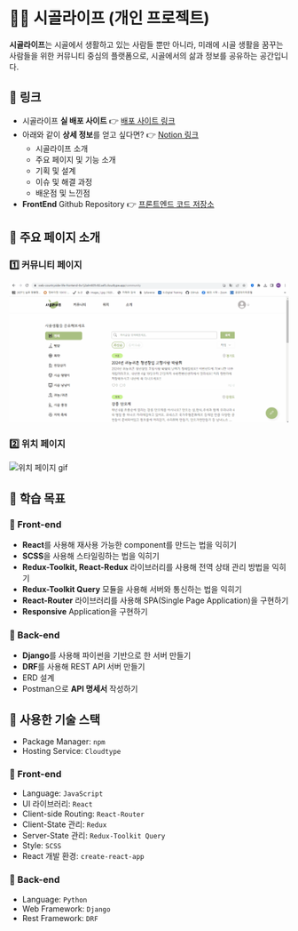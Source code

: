 # 👨‍🌾 시골라이프 (개인 프로젝트)

**시골라이프**는 시골에서 생활하고 있는 사람들 뿐만 아니라, 미래에 시골 생활을 꿈꾸는 사람들을 위한 커뮤니티 중심의 플랫폼으로, 시골에서의 삶과 정보를 공유하는 공간입니다.

## 🔗 링크

- 시골라이프 **실 배포 사이트** 👉 [배포 사이트 링크](https://web-countryside-life-frontend-6w1j2alm605v92.sel5.cloudtype.app/community)
- 아래와 같이 **상세 정보**를 얻고 싶다면? 👉 [Notion 링크](https://lean-henley-aba.notion.site/81454fba78c6432ab45f8b0549f18316?pvs=4)
  - 시골라이프 소개
  - 주요 페이지 및 기능 소개
  - 기획 및 설계
  - 이슈 및 해결 과정
  - 배운점 및 느낀점
- **FrontEnd** Github Repository 👉 [프론트엔드 코드 저장소](https://github.com/hyejinny97/Countryside-Life-Frontend)

## 🧩 주요 페이지 소개

### 1️⃣ 커뮤니티 페이지

![커뮤니티 페이지 gif](gif/countryside-life_community.gif)

### 2️⃣ 위치 페이지

![위치 페이지 gif](gif/countryside-life_location.gif)

## 🎯 학습 목표

### 🔹 Front-end

- **React**를 사용해 재사용 가능한 component를 만드는 법을 익히기
- **SCSS**을 사용해 스타일링하는 법을 익히기
- **Redux-Toolkit, React-Redux** 라이브러리를 사용해 전역 상태 관리 방법을 익히기
- **Redux-Toolkit Query** 모듈을 사용해 서버와 통신하는 법을 익히기
- **React-Router** 라이브러리를 사용해 SPA(Single Page Application)을 구현하기
- **Responsive** Application을 구현하기

### 🔹 Back-end

- **Django**를 사용해 파이썬을 기반으로 한 서버 만들기
- **DRF**를 사용해 REST API 서버 만들기
- ERD 설계
- Postman으로 **API 명세서** 작성하기

## 🔧 사용한 기술 스택

- Package Manager: `npm`
- Hosting Service: `Cloudtype`

### 🔹 Front-end

- Language: `JavaScript`
- UI 라이브러리: `React`
- Client-side Routing: `React-Router`
- Client-State 관리: `Redux`
- Server-State 관리: `Redux-Toolkit Query`
- Style: `SCSS`
- React 개발 환경: `create-react-app`

### 🔹 Back-end

- Language: `Python`
- Web Framework: `Django`
- Rest Framework: `DRF`
